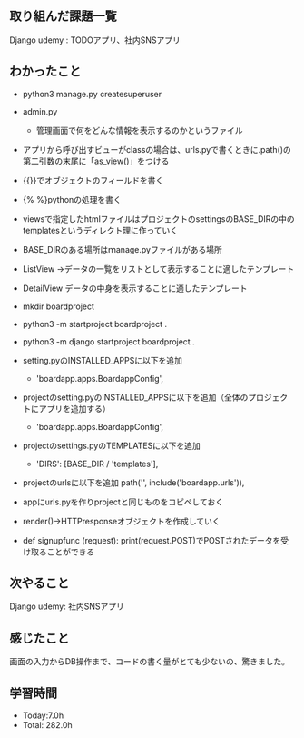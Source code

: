 ## 取り組んだ課題一覧
Django udemy : TODOアプリ、社内SNSアプリ
## わかったこと

- python3 manage.py createsuperuser
- admin.py
    - 管理画面で何をどんな情報を表示するのかというファイル
- アプリから呼び出すビューがclassの場合は、urls.pyで書くときに.path()の第二引数の末尾に「as_view()」をつける
- {{}}でオブジェクトのフィールドを書く
- {% %}pythonの処理を書く
- viewsで指定したhtmlファイルはプロジェクトのsettingsのBASE_DIRの中のtemplatesというディレクト理に作っていく
- BASE_DIRのある場所はｍanage.pyファイルがある場所

- ListView →データの一覧をリストとして表示することに適したテンプレート
- DetailView データの中身を表示することに適したテンプレート




- mkdir boardproject
- python3 -m startproject boardproject .
- python3 -m django startproject boardproject .
- setting.pyのINSTALLED_APPSに以下を追加
    - 'boardapp.apps.BoardappConfig',
- projectのsetting.pyのINSTALLED_APPSに以下を追加（全体のプロジェクトにアプリを追加する）
    - 'boardapp.apps.BoardappConfig',
- projectのsettings.pyのTEMPLATESに以下を追加
    - 'DIRS': [BASE_DIR / 'templates'],
- projectのurlsに以下を追加
    path('', include('boardapp.urls')),
- appにurls.pyを作りprojectと同じものをコピペしておく

- render()→HTTPresponseオブジェクトを作成していく
- def signupfunc (request):
    print(request.POST)でPOSTされたデータを受け取ることができる
## 次やること
Django udemy: 社内SNSアプリ
## 感じたこと
画面の入力からDB操作まで、コードの書く量がとても少ないの、驚きました。


## 学習時間
- Today:7.0h
- Total: 282.0h
